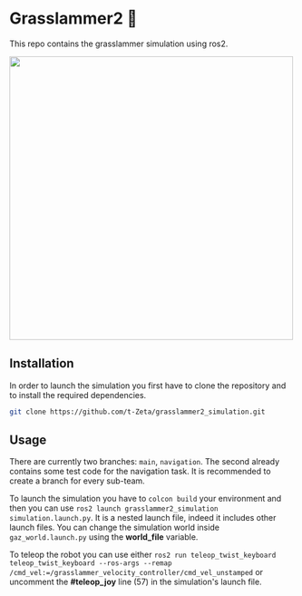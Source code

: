 # Grasslammer2 :seedling:

This repo contains the grasslammer simulation using ros2. 

<img src="https://github.com/t-Zeta/grasslammer2_common/blob/main/tools/VERY_FINAL_LOGO.png" width="500"/>

## Installation

In order to launch the simulation you first have to clone the repository and to install the required dependencies. 

```bash
git clone https://github.com/t-Zeta/grasslammer2_simulation.git
```

## Usage
There are currently two branches: `main`, `navigation`. The second already contains some test code for the navigation task. It is recommended to create a branch for every sub-team. 

To launch the simulation you have to `colcon build` your environment and then you can use `ros2 launch grasslammer2_simulation simulation.launch.py`. It is a nested launch file, indeed it includes other launch files. You can change the simulation world inside `gaz_world.launch.py` using the **world_file** variable. 

To teleop the robot you can use either `ros2 run teleop_twist_keyboard teleop_twist_keyboard --ros-args --remap /cmd_vel:=/grasslammer_velocity_controller/cmd_vel_unstamped` or uncomment the **#teleop_joy** line (57) in the simulation's launch file.
